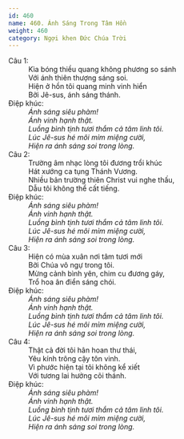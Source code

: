 ```yaml
---
id: 460
name: 460. Ánh Sáng Trong Tâm Hồn
weight: 460
category: Ngợi khen Đức Chúa Trời
---
```

<dl><dt>Câu 1:</dt><dd data-verse="1">Kìa bóng thiều quang không phương so sánh <br/>Với ánh thiên thượng sáng soi. <br/>Hiện ở hồn tôi quang minh vinh hiển <br/>Bởi Jê-sus, ánh sáng thánh. </dd><dt>Điệp khúc:</dt><dd data-chorus="1"><em>Ánh sáng siêu phàm! <br/>Ánh vinh hạnh thật. <br/>Luồng bình tịnh tươi thắm cả tâm linh tôi. <br/>Lúc Jê-sus hé môi mỉm miệng cười, <br/>Hiện ra ánh sáng soi trong lòng. </em></dd><dt>Câu 2:</dt><dd data-verse="2">Trường âm nhạc lòng tôi đương trổi khúc <br/>Hát xướng ca tụng Thánh Vương. <br/>Nhiều bản trường thiên Christ vui nghe thấu, <br/> Dẫu tôi không thể cất tiếng. </dd><dt>Điệp khúc:</dt><dd data-chorus="1"><em>Ánh sáng siêu phàm! <br/>Ánh vinh hạnh thật. <br/>Luồng bình tịnh tươi thắm cả tâm linh tôi. <br/>Lúc Jê-sus hé môi mỉm miệng cười, <br/>Hiện ra ánh sáng soi trong lòng. </em></dd><dt>Câu 3:</dt><dd data-verse="3">Hiện có mùa xuân nơi tâm tươi mới <br/>Bởi Chúa vô ngự trong tôi. <br/>Mừng cảnh bình yên, chim cu đương gáy, <br/>Trổ hoa ân điển sáng chói. </dd><dt>Điệp khúc:</dt><dd data-chorus="1"><em>Ánh sáng siêu phàm! <br/>Ánh vinh hạnh thật. <br/>Luồng bình tịnh tươi thắm cả tâm linh tôi. <br/>Lúc Jê-sus hé môi mỉm miệng cười, <br/>Hiện ra ánh sáng soi trong lòng. </em></dd><dt>Câu 4:</dt><dd data-verse="4">Thật cả đời tôi hân hoan thư thái, <br/>Yêu kính trông cậy tôn vinh. <br/>Vì phước hiện tại tôi không kể xiết <br/>Với tương lai hưởng cõi thánh. </dd><dt>Điệp khúc:</dt><dd data-chorus="1"><em>Ánh sáng siêu phàm! <br/>Ánh vinh hạnh thật. <br/>Luồng bình tịnh tươi thắm cả tâm linh tôi. <br/>Lúc Jê-sus hé môi mỉm miệng cười, <br/>Hiện ra ánh sáng soi trong lòng. </em></dd></dl>
